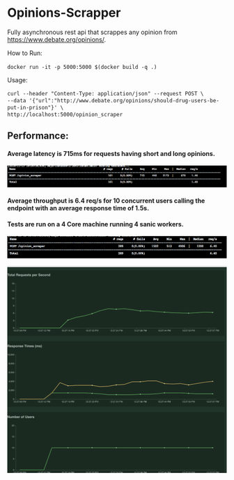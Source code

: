 # Opinions-Scrapper

Fully asynchronous rest api that scrappes any opinion from https://www.debate.org/opinions/.

How to Run:

```docker run -it -p 5000:5000 $(docker build -q .) ```

Usage:

```shell
curl --header "Content-Type: application/json" --request POST \
--data '{"url":"http://www.debate.org/opinions/should-drug-users-be-put-in-prison"}' \
http://localhost:5000/opinion_scraper
```

## Performance:

#### Average latency is 715ms for requests having short and long opinions.

![Screenshot](imgs/latency.png)


#### Average throughput is 6.4 req/s for 10 concurrent users calling the endpoint with an average response time of 1.5s.
#### Tests are run on a 4 Core machine running 4 sanic workers.

![Screenshot](imgs/concurrency.png)

![Screenshot](imgs/graph.png)




